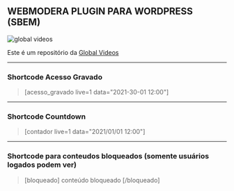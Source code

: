 ## WEBMODERA PLUGIN PARA WORDPRESS (SBEM)

![global videos](https://www.globalvideos.com.br/wp-content/uploads/2015/08/global_logo_web_transparente-e1439243390827.png)

Este é um repositório da [Global Videos](https://www.globalvideos.com.br)

---

### Shortcode Acesso Gravado

> [acesso_gravado live=1 data="2021-30-01 12:00"]

---

### Shortcode Countdown

> [contador live=1 data="2021/01/01 12:00"]

---

### Shortcode para conteudos bloqueados (somente usuários logados podem ver)

> [bloqueado]
> conteúdo bloqueado
> [/bloqueado]